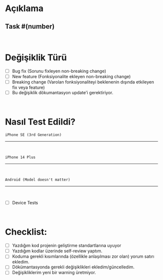 # Açıklama

<!-- Lütfen yapılan değişiklikleri özetleyin ve hangi task ile ilgili olduğunu belirtiniz. İlgili motivasyon ve karar aşamalarını da belirtiniz. Ayrıca Bu PR'a bağlı, ileride yapılacak değişiklikleri de belirtiniz.
PR'a yorum olarak ilgili task'ı attach etmeyi de unutmayınız. -->

## Task #(number)

<br />

# Değişiklik Türü

<!-- Bracketlerin icine 'X' isareti koyarak isaretleyiniz. -->

- [ ] Bug fix (Sorunu fixleyen non-breaking change)
- [ ] New feature (Fonksiyonalite ekleyen non-breaking change)
- [ ] Breaking change (Varolan fonksiyonaliteyi beklenenin dışında etkileyen fix veya feature)
- [ ] Bu değişiklik dökumantasyon update'i gerektiriyor.

<br />

# Nasıl Test Edildi?

<!-- Lütfen PR ile ilgili cihazlarında ekran kayıtlarını da ilgili kısma attach ediniz. -->

`iPhone SE (3rd Generation)`

<hr />
<br />

`iPhone 14 Plus`

<hr />
<br />

`Android (Model doesn't matter)`

<hr />
<br />

<!-- Lütfen değişiklikleri nasıl test ettiğinizi açıklayınız, gerekliyse nasıl reproduce edileceğini açıklayınız. -->

- [ ] Device Tests

<br />

# Checklist:

- [ ] Yazdığım kod projenin geliştirme standartlarına uyuyor
- [ ] Yazdığım kodlar üzerinde self-review yaptım.
- [ ] Koduma gerekli kısımlarında (özellikle anlaşılması zor olan) yorum satırı ekledim.
- [ ] Dökümantasyonda gerekli değişiklikleri ekledim/güncelledim.
- [ ] Değişikliklerim yeni bir warning üretmiyor.
